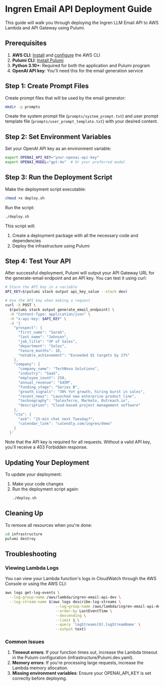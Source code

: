 # Ingren Email API Deployment Guide

This guide will walk you through deploying the Ingren LLM Email API to AWS Lambda and API Gateway using Pulumi.

## Prerequisites

1. **AWS CLI**: [Install](https://docs.aws.amazon.com/cli/latest/userguide/install-cliv2.html) and [configure](https://docs.aws.amazon.com/cli/latest/userguide/cli-configure-quickstart.html) the AWS CLI
2. **Pulumi CLI**: [Install Pulumi](https://www.pulumi.com/docs/get-started/install/)
3. **Python 3.10+**: Required for both the application and Pulumi program
4. **OpenAI API key**: You'll need this for the email generation service

## Step 1: Create Prompt Files

Create prompt files that will be used by the email generator:

```bash
mkdir -p prompts
```

Create the system prompt file (`prompts/system_prompt.txt`) and user prompt template file (`prompts/user_prompt_template.txt`) with your desired content.

## Step 2: Set Environment Variables

Set your OpenAI API key as an environment variable:

```bash
export OPENAI_API_KEY="your-openai-api-key"
export OPENAI_MODEL="gpt-4o"  # Or your preferred model
```

## Step 3: Run the Deployment Script

Make the deployment script executable:

```bash
chmod +x deploy.sh
```

Run the script:

```bash
./deploy.sh
```

This script will:
1. Create a deployment package with all the necessary code and dependencies
2. Deploy the infrastructure using Pulumi

## Step 4: Test Your API

After successful deployment, Pulumi will output your API Gateway URL for the generate-email endpoint and an API key. You can test it using curl:

```bash
# Store the API key in a variable
API_KEY=$(pulumi stack output api_key_value --stack dev)

# Use the API key when making a request
curl -X POST \
  $(pulumi stack output generate_email_endpoint) \
  -H "Content-Type: application/json" \
  -H "x-api-key: $API_KEY" \
  -d '{
    "prospect": {
      "first_name": "Sarah",
      "last_name": "Johnson",
      "job_title": "VP of Sales",
      "department": "Sales",
      "tenure_months": 18,
      "notable_achievement": "Exceeded Q1 targets by 27%"
    },
    "company": {
      "company_name": "TechNova Solutions",
      "industry": "SaaS",
      "employee_count": 250,
      "annual_revenue": "$45M",
      "funding_stage": "Series B",
      "growth_signals": "30% YoY growth, hiring burst in sales",
      "recent_news": "Launched new enterprise product line",
      "technography": "Salesforce, Marketo, Outreach.io",
      "description": "Cloud-based project management software"
    },
    "cta": {
      "ask": "15-min chat next Tuesday?",
      "calendar_link": "calendly.com/ingren/demo"
    }
  }'
```

Note that the API key is required for all requests. Without a valid API key, you'll receive a 403 Forbidden response.

## Updating Your Deployment

To update your deployment:

1. Make your code changes
2. Run the deployment script again:
   ```bash
   ./deploy.sh
   ```

## Cleaning Up

To remove all resources when you're done:

```bash
cd infrastructure
pulumi destroy
```

## Troubleshooting

### Viewing Lambda Logs

You can view your Lambda function's logs in CloudWatch through the AWS Console or using the AWS CLI:

```bash
aws logs get-log-events \
  --log-group-name /aws/lambda/ingren-email-api-dev \
  --log-stream-name $(aws logs describe-log-streams \
                       --log-group-name /aws/lambda/ingren-email-api-dev \
                       --order-by LastEventTime \
                       --descending \
                       --limit 1 \
                       --query 'logStreams[0].logStreamName' \
                       --output text)
```

### Common Issues

1. **Timeout errors**: If your function times out, increase the Lambda timeout in the Pulumi configuration (infrastructure/Pulumi.dev.yaml).
2. **Memory errors**: If you're processing large requests, increase the Lambda memory allocation.
3. **Missing environment variables**: Ensure your OPENAI_API_KEY is set correctly before deploying.